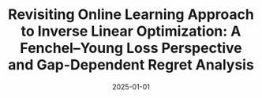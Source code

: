 ---
title: 'Revisiting Online Learning Approach to Inverse Linear Optimization: A Fenchel–Young Loss Perspective and Gap-Dependent Regret Analysis'
authors:
- Shinsaku Sakaue
- Han Bao
- Taira Tsuchiya
date: '2025-01-01'
publication_types:
- paper-conference
publication: '*International Conference on Artificial Intelligence and Statistics (AISTATS), to appear*'

links:
#- name: Paper
#  url: 'https://openreview.net/forum?id=jHh804fZ5l&referrer=%5Bthe%20profile%20of%20Shinsaku%20Sakaue%5D(%2Fprofile%3Fid%3D~Shinsaku_Sakaue1)'
url_pdf: 'https://arxiv.org/abs/2501.13648'
url_code: ''
url_dataset: ''
url_poster: ''
url_project: ''
url_slides: ''
url_source: ''
url_video: ''
---